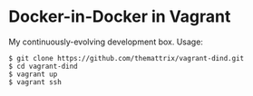 Docker-in-Docker in Vagrant
===========================

My continuously-evolving development box. Usage:

```
$ git clone https://github.com/themattrix/vagrant-dind.git
$ cd vagrant-dind
$ vagrant up
$ vagrant ssh
```

